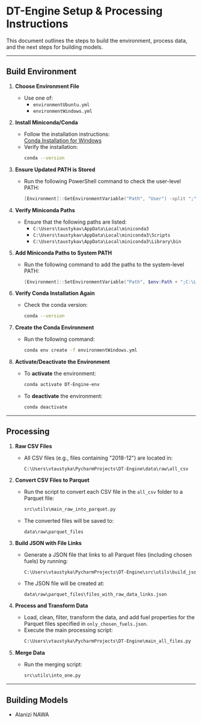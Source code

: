 # DT-Engine Setup & Processing Instructions

This document outlines the steps to build the environment, process data, and the next steps for building models.

---

## Build Environment

1. **Choose Environment File**
   - Use one of:
     - `environmentUbuntu.yml`
     - `environmentWindows.yml`

2. **Install Miniconda/Conda**
   - Follow the installation instructions:  
     [Conda Installation for Windows](https://docs.conda.io/projects/conda/en/latest/user-guide/install/windows.html)
   - Verify the installation:
     ```bash
     conda --version
     ```

3. **Ensure Updated PATH is Stored**
   - Run the following PowerShell command to check the user-level PATH:
     ```powershell
     [Environment]::GetEnvironmentVariable("Path", "User") -split ";"
     ```

4. **Verify Miniconda Paths**
   - Ensure that the following paths are listed:
     - `C:\Users\taustykav\AppData\Local\miniconda3`
     - `C:\Users\taustykav\AppData\Local\miniconda3\Scripts`
     - `C:\Users\taustykav\AppData\Local\miniconda3\Library\bin`

5. **Add Miniconda Paths to System PATH**
   - Run the following command to add the paths to the system-level PATH:
     ```powershell
     [Environment]::SetEnvironmentVariable("Path", $env:Path + ";C:\Users\taustykav\AppData\Local\miniconda3;C:\Users\taustykav\AppData\Local\miniconda3\Scripts;C:\Users\taustykav\AppData\Local\miniconda3\Library\bin", "Machine")
     ```

6. **Verify Conda Installation Again**
   - Check the conda version:
     ```bash
     conda --version
     ```

7. **Create the Conda Environment**
   - Run the following command:
     ```bash
     conda env create -f environmentWindows.yml
     ```

8. **Activate/Deactivate the Environment**
   - To **activate** the environment:
     ```bash
     conda activate DT-Engine-env
     ```
   - To **deactivate** the environment:
     ```bash
     conda deactivate
     ```

---

## Processing

1. **Raw CSV Files**
   - All CSV files (e.g., files containing "2018-12") are located in:
     ```
     C:\Users\vtaustyka\PycharmProjects\DT-Engine\data\raw\all_csv
     ```

2. **Convert CSV Files to Parquet**
   - Run the script to convert each CSV file in the `all_csv` folder to a Parquet file:
     ```bash
     src\utils\main_raw_into_parquet.py
     ```
   - The converted files will be saved to:
     ```
     data\raw\parquet_files
     ```

3. **Build JSON with File Links**
   - Generate a JSON file that links to all Parquet files (including chosen fuels) by running:
     ```bash
     C:\Users\vtaustyka\PycharmProjects\DT-Engine\src\utils\build_json_with_files.py
     ```
   - The JSON file will be created at:
     ```
     data\raw\parquet_files\files_with_raw_data_links.json
     ```

4. **Process and Transform Data**
   - Load, clean, filter, transform the data, and add fuel properties for the Parquet files specified in `only_chosen_fuels.json`.
   - Execute the main processing script:
     ```bash
     C:\Users\vtaustyka\PycharmProjects\DT-Engine\main_all_files.py
     ```

5. **Merge Data**
   - Run the merging script:
     ```bash
     src\utils\into_one.py
     ```

---

## Building Models

- Alanizi NAWA 
